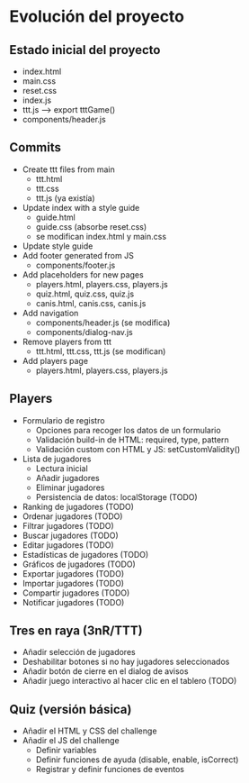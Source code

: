 # Evolución del proyecto

## Estado inicial del proyecto

- index.html
- main.css
- reset.css
- index.js
- ttt.js --> export tttGame()
- components/header.js

## Commits

- Create ttt files from main
  - ttt.html
  - ttt.css
  - ttt.js (ya existía)
- Update index with a style guide
  - guide.html
  - guide.css (absorbe reset.css)
  - se modifican index.html y main.css
- Update style guide
- Add footer generated from JS
  - components/footer.js
- Add placeholders for new pages
  - players.html, players.css, players.js
  - quiz.html, quiz.css, quiz.js
  - canis.html, canis.css, canis.js
- Add navigation
  - components/header.js (se modifica)
  - components/dialog-nav.js
- Remove players from ttt
  - ttt.html, ttt.css, ttt.js (se modifican)
- Add players page
  - players.html, players.css, players.js

## Players

- Formulario de registro
  - Opciones para recoger los datos de un formulario
  - Validación build-in de HTML: required, type, pattern
  - Validación custom con HTML y JS: setCustomValidity()
- Lista de jugadores
  - Lectura inicial
  - Añadir jugadores
  - Eliminar jugadores
  - Persistencia de datos: localStorage (TODO)
- Ranking de jugadores (TODO)
- Ordenar jugadores (TODO)
- Filtrar jugadores (TODO)
- Buscar jugadores (TODO)
- Editar jugadores (TODO)
- Estadísticas de jugadores (TODO)
- Gráficos de jugadores (TODO)
- Exportar jugadores (TODO)
- Importar jugadores (TODO)
- Compartir jugadores (TODO)
- Notificar jugadores (TODO)

## Tres en raya (3nR/TTT)

- Añadir selección de jugadores
- Deshabilitar botones si no hay jugadores seleccionados
- Añadir botón de cierre en el dialog de avisos
- Añadir juego interactivo al hacer clic en el tablero (TODO)

## Quiz (versión básica)

- Añadir el HTML y CSS del challenge
- Añadir el JS del challenge
  - Definir variables
  - Definir funciones de ayuda (disable, enable, isCorrect)
  - Registrar y definir funciones de eventos
